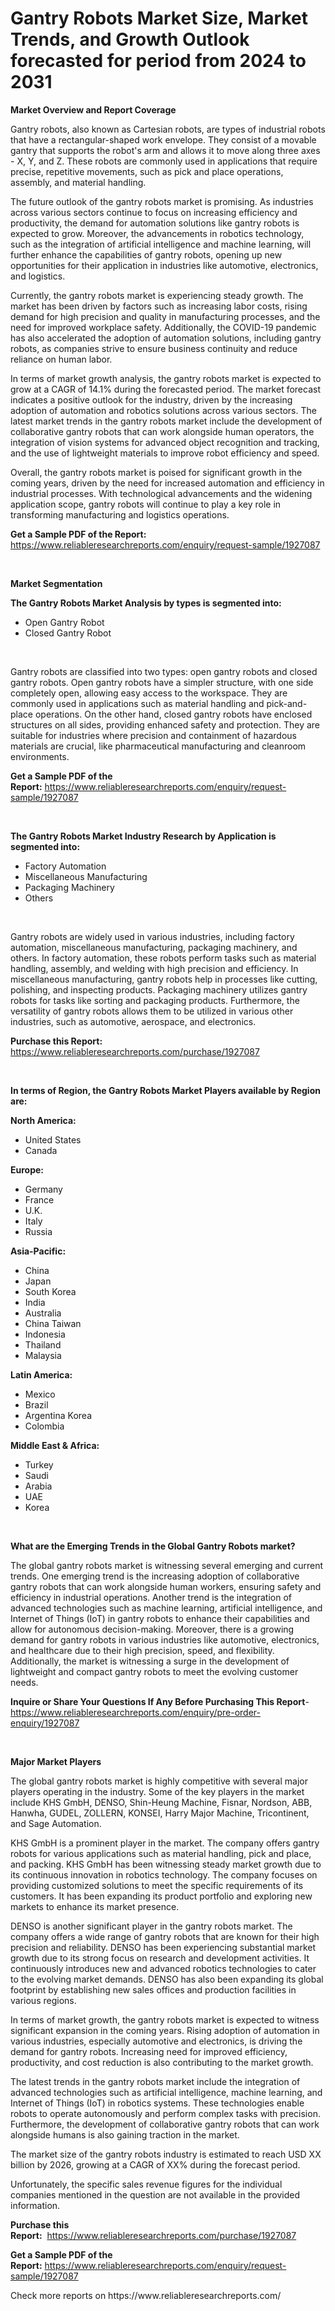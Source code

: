 <p><h1>Gantry Robots Market Size, Market Trends, and Growth Outlook forecasted for period from 2024 to 2031</h1></p><p><strong>Market Overview and Report Coverage</strong></p>
<p><p>Gantry robots, also known as Cartesian robots, are types of industrial robots that have a rectangular-shaped work envelope. They consist of a movable gantry that supports the robot's arm and allows it to move along three axes - X, Y, and Z. These robots are commonly used in applications that require precise, repetitive movements, such as pick and place operations, assembly, and material handling.</p><p>The future outlook of the gantry robots market is promising. As industries across various sectors continue to focus on increasing efficiency and productivity, the demand for automation solutions like gantry robots is expected to grow. Moreover, the advancements in robotics technology, such as the integration of artificial intelligence and machine learning, will further enhance the capabilities of gantry robots, opening up new opportunities for their application in industries like automotive, electronics, and logistics.</p><p>Currently, the gantry robots market is experiencing steady growth. The market has been driven by factors such as increasing labor costs, rising demand for high precision and quality in manufacturing processes, and the need for improved workplace safety. Additionally, the COVID-19 pandemic has also accelerated the adoption of automation solutions, including gantry robots, as companies strive to ensure business continuity and reduce reliance on human labor.</p><p>In terms of market growth analysis, the gantry robots market is expected to grow at a CAGR of 14.1% during the forecasted period. The market forecast indicates a positive outlook for the industry, driven by the increasing adoption of automation and robotics solutions across various sectors. The latest market trends in the gantry robots market include the development of collaborative gantry robots that can work alongside human operators, the integration of vision systems for advanced object recognition and tracking, and the use of lightweight materials to improve robot efficiency and speed.</p><p>Overall, the gantry robots market is poised for significant growth in the coming years, driven by the need for increased automation and efficiency in industrial processes. With technological advancements and the widening application scope, gantry robots will continue to play a key role in transforming manufacturing and logistics operations.</p></p>
<p><strong>Get a Sample PDF of the Report:</strong> <a href="https://www.reliableresearchreports.com/enquiry/request-sample/1927087">https://www.reliableresearchreports.com/enquiry/request-sample/1927087</a></p>
<p>&nbsp;</p>
<p><strong>Market Segmentation</strong></p>
<p><strong>The Gantry Robots Market Analysis by types is segmented into:</strong></p>
<p><ul><li>Open Gantry Robot</li><li>Closed Gantry Robot</li></ul></p>
<p>&nbsp;</p>
<p><p>Gantry robots are classified into two types: open gantry robots and closed gantry robots. Open gantry robots have a simpler structure, with one side completely open, allowing easy access to the workspace. They are commonly used in applications such as material handling and pick-and-place operations. On the other hand, closed gantry robots have enclosed structures on all sides, providing enhanced safety and protection. They are suitable for industries where precision and containment of hazardous materials are crucial, like pharmaceutical manufacturing and cleanroom environments.</p></p>
<p><strong>Get a Sample PDF of the Report:</strong>&nbsp;<a href="https://www.reliableresearchreports.com/enquiry/request-sample/1927087">https://www.reliableresearchreports.com/enquiry/request-sample/1927087</a></p>
<p>&nbsp;</p>
<p><strong>The Gantry Robots Market Industry Research by Application is segmented into:</strong></p>
<p><ul><li>Factory Automation</li><li>Miscellaneous Manufacturing</li><li>Packaging Machinery</li><li>Others</li></ul></p>
<p>&nbsp;</p>
<p><p>Gantry robots are widely used in various industries, including factory automation, miscellaneous manufacturing, packaging machinery, and others. In factory automation, these robots perform tasks such as material handling, assembly, and welding with high precision and efficiency. In miscellaneous manufacturing, gantry robots help in processes like cutting, polishing, and inspecting products. Packaging machinery utilizes gantry robots for tasks like sorting and packaging products. Furthermore, the versatility of gantry robots allows them to be utilized in various other industries, such as automotive, aerospace, and electronics.</p></p>
<p><strong>Purchase this Report:</strong>&nbsp; <a href="https://www.reliableresearchreports.com/purchase/1927087">https://www.reliableresearchreports.com/purchase/1927087</a></p>
<p>&nbsp;</p>
<p><strong>In terms of Region, the Gantry Robots Market Players available by Region are:</strong></p>
<p>
    <p> <strong> North America: </strong>
        <ul>
            <li>United States</li>
            <li>Canada</li>
        </ul>
        </p> 
    <p> <strong> Europe: </strong>
        <ul>
            <li>Germany</li>
            <li>France</li>
            <li>U.K.</li>
            <li>Italy</li>
            <li>Russia</li>
        </ul>
        </p> 
    <p> <strong> Asia-Pacific: </strong>
        <ul>
            <li>China</li>
            <li>Japan</li>
            <li>South Korea</li>
            <li>India</li>
            <li>Australia</li>
            <li>China Taiwan</li>
            <li>Indonesia</li>
            <li>Thailand</li>
            <li>Malaysia</li>
        </ul>
        </p> 
    <p> <strong> Latin America: </strong>
        <ul>
            <li>Mexico</li>
            <li>Brazil</li>
            <li>Argentina Korea</li>
            <li>Colombia</li>
        </ul>
        </p> 
    <p> <strong> Middle East & Africa: </strong>
        <ul>
            <li>Turkey</li>
            <li>Saudi</li>
            <li>Arabia</li>
            <li>UAE</li>
            <li>Korea</li>
        </ul>
    </p>
    </p>
<p>&nbsp;</p>
<p><strong>What are the Emerging Trends in the Global Gantry Robots market?</strong></p>
<p><p>The global gantry robots market is witnessing several emerging and current trends. One emerging trend is the increasing adoption of collaborative gantry robots that can work alongside human workers, ensuring safety and efficiency in industrial operations. Another trend is the integration of advanced technologies such as machine learning, artificial intelligence, and Internet of Things (IoT) in gantry robots to enhance their capabilities and allow for autonomous decision-making. Moreover, there is a growing demand for gantry robots in various industries like automotive, electronics, and healthcare due to their high precision, speed, and flexibility. Additionally, the market is witnessing a surge in the development of lightweight and compact gantry robots to meet the evolving customer needs.</p></p>
<p><strong>Inquire or Share Your Questions If Any Before Purchasing This Report</strong>- <a href="https://www.reliableresearchreports.com/enquiry/pre-order-enquiry/1927087">https://www.reliableresearchreports.com/enquiry/pre-order-enquiry/1927087</a></p>
<p>&nbsp;</p>
<p><strong>Major Market Players</strong></p>
<p><p>The global gantry robots market is highly competitive with several major players operating in the industry. Some of the key players in the market include KHS GmbH, DENSO, Shin-Heung Machine, Fisnar, Nordson, ABB, Hanwha, GUDEL, ZOLLERN, KONSEI, Harry Major Machine, Tricontinent, and Sage Automation.</p><p>KHS GmbH is a prominent player in the market. The company offers gantry robots for various applications such as material handling, pick and place, and packing. KHS GmbH has been witnessing steady market growth due to its continuous innovation in robotics technology. The company focuses on providing customized solutions to meet the specific requirements of its customers. It has been expanding its product portfolio and exploring new markets to enhance its market presence. </p><p>DENSO is another significant player in the gantry robots market. The company offers a wide range of gantry robots that are known for their high precision and reliability. DENSO has been experiencing substantial market growth due to its strong focus on research and development activities. It continuously introduces new and advanced robotics technologies to cater to the evolving market demands. DENSO has also been expanding its global footprint by establishing new sales offices and production facilities in various regions.</p><p>In terms of market growth, the gantry robots market is expected to witness significant expansion in the coming years. Rising adoption of automation in various industries, especially automotive and electronics, is driving the demand for gantry robots. Increasing need for improved efficiency, productivity, and cost reduction is also contributing to the market growth.</p><p>The latest trends in the gantry robots market include the integration of advanced technologies such as artificial intelligence, machine learning, and Internet of Things (IoT) in robotics systems. These technologies enable robots to operate autonomously and perform complex tasks with precision. Furthermore, the development of collaborative gantry robots that can work alongside humans is also gaining traction in the market.</p><p>The market size of the gantry robots industry is estimated to reach USD XX billion by 2026, growing at a CAGR of XX% during the forecast period. </p><p>Unfortunately, the specific sales revenue figures for the individual companies mentioned in the question are not available in the provided information.</p></p>
<p><strong>Purchase this Report:</strong>&nbsp;&nbsp;<a href="https://www.reliableresearchreports.com/purchase/1927087">https://www.reliableresearchreports.com/purchase/1927087</a></p>
<p></p>
<p><strong>Get a Sample PDF of the Report:</strong>&nbsp;<a href="https://www.reliableresearchreports.com/enquiry/request-sample/1927087">https://www.reliableresearchreports.com/enquiry/request-sample/1927087</a></p>
<p>Check more reports on https://www.reliableresearchreports.com/</p>